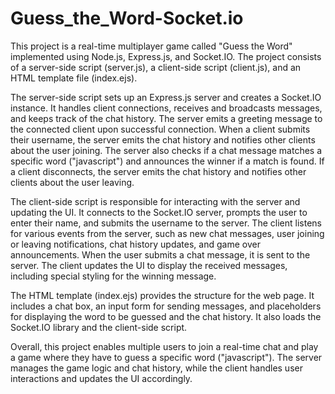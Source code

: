 # Guess_the_Word-Socket.io

This project is a real-time multiplayer game called "Guess the Word" implemented using Node.js, Express.js, and Socket.IO. The project consists of a server-side script (server.js), a client-side script (client.js), and an HTML template file (index.ejs).

The server-side script sets up an Express.js server and creates a Socket.IO instance. It handles client connections, receives and broadcasts messages, and keeps track of the chat history. The server emits a greeting message to the connected client upon successful connection. When a client submits their username, the server emits the chat history and notifies other clients about the user joining. The server also checks if a chat message matches a specific word ("javascript") and announces the winner if a match is found. If a client disconnects, the server emits the chat history and notifies other clients about the user leaving.

The client-side script is responsible for interacting with the server and updating the UI. It connects to the Socket.IO server, prompts the user to enter their name, and submits the username to the server. The client listens for various events from the server, such as new chat messages, user joining or leaving notifications, chat history updates, and game over announcements. When the user submits a chat message, it is sent to the server. The client updates the UI to display the received messages, including special styling for the winning message.

The HTML template (index.ejs) provides the structure for the web page. It includes a chat box, an input form for sending messages, and placeholders for displaying the word to be guessed and the chat history. It also loads the Socket.IO library and the client-side script.

Overall, this project enables multiple users to join a real-time chat and play a game where they have to guess a specific word ("javascript"). The server manages the game logic and chat history, while the client handles user interactions and updates the UI accordingly.
